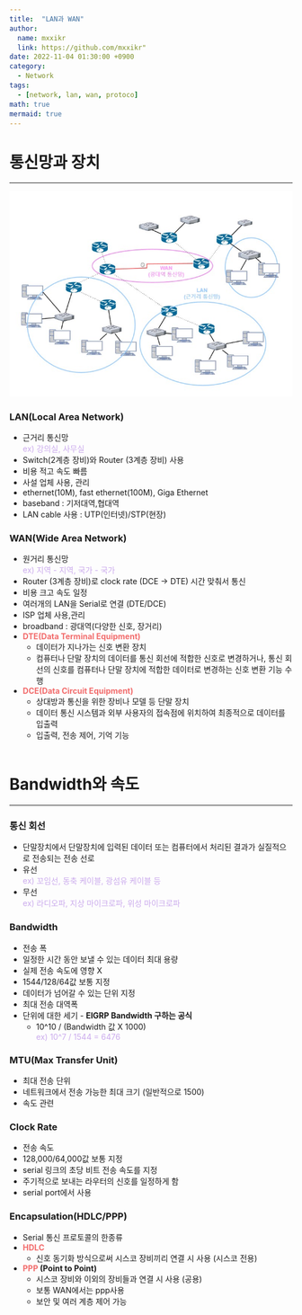 ```yaml
---
title:  "LAN과 WAN"
author:
  name: mxxikr
  link: https://github.com/mxxikr"
date: 2022-11-04 01:30:00 +0900
category:
  - Network
tags:
  - [network, lan, wan, protoco]
math: true
mermaid: true
---
```


# 통신망과 장치
--- 
![image](/assets/img/network/lan.jpg)
### **LAN(Local Area Network)**
- 근거리 통신망    
  <span style="color:rgb(203, 171, 237)">ex) 강의실, 사무실</span>
- Switch(2계층 장비)와 Router (3계층 장비) 사용
- 비용 적고 속도 빠름
- 사설 업체 사용, 관리
- ethernet(10M), fast ethernet(100M), Giga Ethernet
- baseband : 기저대역,협대역
- LAN cable 사용 : UTP(인터넷)/STP(현장)

### **WAN(Wide Area Network)**
- 원거리 통신망    
  <span style="color:rgb(203, 171, 237)">ex) 지역 - 지역, 국가 - 국가</span>
- Router (3계층 장비)로 clock rate (DCE → DTE) 시간 맞춰서 통신
- 비용 크고 속도 일정
- 여러개의 LAN을 Serial로 연결 (DTE/DCE)
- ISP 업체 사용,관리
- broadband : 광대역(다양한 신호, 장거리)
- **<span style="color:#F26C6C">DTE(Data Terminal Equipment)</span>**
  - 데이터가 지나가는 신호 변환 장치
  - 컴퓨터나 단말 장치의 데이터를 통신 회선에 적합한 신호로 변경하거나, 통신 회선의 신호를 컴퓨터나 단말 장치에 적합한 데이터로 변경하는 신호 변환 기능 수행
- **<span style="color:#F26C6C">DCE(Data Circuit Equipment)</span>**
  - 상대방과 통신을 위한 장비나 모델 등 단말 장치
  - 데이터 통신 시스템과 외부 사용자의 접속점에 위치하여 최종적으로 데이터를 입출력
  - 입출력, 전송 제어, 기억 기능
<br/><br/>

# Bandwidth와 속도
--- 
### **통신 회선**
- 단말장치에서 단말장치에 입력된 데이터 또는 컴퓨터에서 처리된 결과가 실질적으로 전송되는 전송 선로
- 유선  
  <span style="color:rgb(203, 171, 237)">ex) 꼬임선, 동축 케이블, 광섬유 케이블 등</span>
- 무선    
  <span style="color:rgb(203, 171, 237)">ex) 라디오파, 지상 마이크로파, 위성 마이크로파</span>   

### **Bandwidth**
- 전송 폭 
- 일정한 시간 동안 보낼 수 있는 데이터 최대 용량
- 실제 전송 속도에 영향 X
- 1544/128/64값 보통 지정
- 데이터가 넘어갈 수 있는 단위 지정
- 최대 전송 대역폭
- 단위에 대한 세기
​- **EIGRP Bandwidth 구하는 공식**
  - 10^10 / (Bandwidth 값 X 1000)  
    <span style="color:rgb(203, 171, 237)">ex) 10^7 / 1544 = 6476</span>    

### **MTU(Max Transfer Unit)**
- 최대 전송 단위
- 네트워크에서 전송 가능한 최대 크기 (일반적으로 1500)
- 속도 관련    

### **Clock Rate**
- 전송 속도
- 128,000/64,000값 보통 지정
- serial 링크의 초당 비트 전송 속도를 지정
- 주기적으로 보내는 라우터의 신호를 일정하게 함
- serial port에서 사용  

### **Encapsulation(HDLC/PPP)**
- Serial 통신 프로토콜의 한종류
- **<span style="color:#F26C6C">HDLC</span>**
  - 신호 동기화 방식으로써 시스코 장비끼리 연결 시 사용 (시스코 전용)
- **<span style="color:#F26C6C">PPP</span> (Point to Point)**
  - 시스코 장비와 이외의 장비들과 연결 시 사용 (공용)
  - 보통 WAN에서는 ppp사용
  - 보안 및 여러 계층 제어 가능
